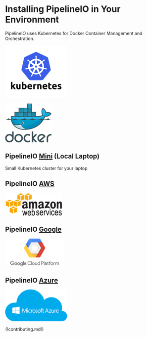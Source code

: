 # Installing PipelineIO in Your Environment
PipelineIO uses Kubernetes for Docker Container Management and Orchestration.

![Kubernetes](/img/kubernetes-logo-200x171.png) 

![Docker](/img/docker-logo-150x126.png)

## PipelineIO [Mini](https://github.com/fluxcapacitor/pipeline/wiki/Setup-Pipeline-Mini) (Local Laptop)
Small Kubernetes cluster for your laptop

## PipelineIO [AWS](https://github.com/fluxcapacitor/pipeline/wiki/Setup-Pipeline-AWS)
![AWS](/img/aws-logo-185x73.png)

## PipelineIO [Google](https://github.com/fluxcapacitor/pipeline/wiki/Setup-Pipeline-Google)
![Google Cloud Platform](/img/gce-logo-190x90.png)

## PipelineIO [Azure](https://github.com/fluxcapacitor/pipeline/wiki/Setup-Pipeline-Azure)
![Azure](/img/azure-logo-200x103.png)

{!contributing.md!}
